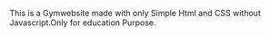 This is a Gymwebsite made with only Simple Html and CSS without Javascript.Only for education Purpose.
